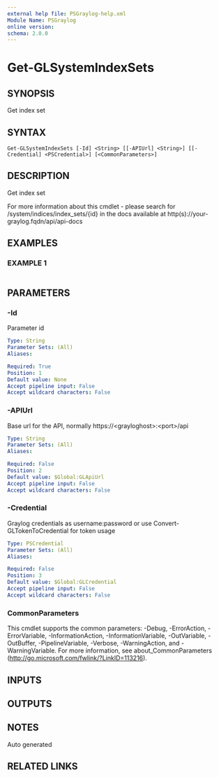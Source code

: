 ```yaml
---
external help file: PSGraylog-help.xml
Module Name: PSGraylog
online version:
schema: 2.0.0
---
```


# Get-GLSystemIndexSets

## SYNOPSIS
Get index set

## SYNTAX

```
Get-GLSystemIndexSets [-Id] <String> [[-APIUrl] <String>] [[-Credential] <PSCredential>] [<CommonParameters>]
```

## DESCRIPTION
Get index set


For more information about this cmdlet - please search for /system/indices/index_sets/{id} in the docs available at http(s)://your-graylog.fqdn/api/api-docs

## EXAMPLES

### EXAMPLE 1
```

```

## PARAMETERS

### -Id
Parameter id

```yaml
Type: String
Parameter Sets: (All)
Aliases:

Required: True
Position: 1
Default value: None
Accept pipeline input: False
Accept wildcard characters: False
```

### -APIUrl
Base url for the API, normally https://\<grayloghost\>:\<port\>/api

```yaml
Type: String
Parameter Sets: (All)
Aliases:

Required: False
Position: 2
Default value: $Global:GLApiUrl
Accept pipeline input: False
Accept wildcard characters: False
```

### -Credential
Graylog credentials as username:password or use Convert-GLTokenToCredential for token usage

```yaml
Type: PSCredential
Parameter Sets: (All)
Aliases:

Required: False
Position: 3
Default value: $Global:GLCredential
Accept pipeline input: False
Accept wildcard characters: False
```

### CommonParameters
This cmdlet supports the common parameters: -Debug, -ErrorAction, -ErrorVariable, -InformationAction, -InformationVariable, -OutVariable, -OutBuffer, -PipelineVariable, -Verbose, -WarningAction, and -WarningVariable.
For more information, see about_CommonParameters (http://go.microsoft.com/fwlink/?LinkID=113216).

## INPUTS

## OUTPUTS

## NOTES
Auto generated

## RELATED LINKS
